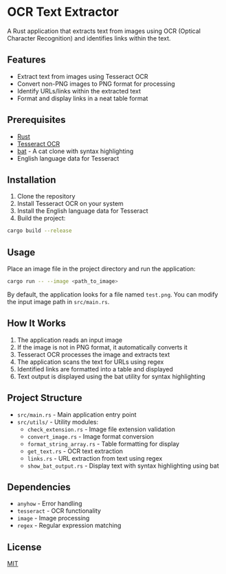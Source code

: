 # OCR Text Extractor

A Rust application that extracts text from images using OCR (Optical Character Recognition) and identifies links within the text.

## Features

- Extract text from images using Tesseract OCR
- Convert non-PNG images to PNG format for processing
- Identify URLs/links within the extracted text
- Format and display links in a neat table format

## Prerequisites

- [Rust](https://www.rust-lang.org/tools/install)
- [Tesseract OCR](https://github.com/tesseract-ocr/tesseract)
- [bat](https://github.com/sharkdp/bat) - A cat clone with syntax highlighting
- English language data for Tesseract

## Installation

1. Clone the repository
2. Install Tesseract OCR on your system
3. Install the English language data for Tesseract
4. Build the project:

```bash
cargo build --release
```

## Usage

Place an image file in the project directory and run the application:

```bash
cargo run -- --image <path_to_image>
```

By default, the application looks for a file named `test.png`. You can modify the input image path in `src/main.rs`.

## How It Works

1. The application reads an input image
2. If the image is not in PNG format, it automatically converts it
3. Tesseract OCR processes the image and extracts text
4. The application scans the text for URLs using regex
5. Identified links are formatted into a table and displayed
6. Text output is displayed using the bat utility for syntax highlighting

## Project Structure

- `src/main.rs` - Main application entry point
- `src/utils/` - Utility modules:
  - `check_extension.rs` - Image file extension validation
  - `convert_image.rs` - Image format conversion
  - `format_string_array.rs` - Table formatting for display
  - `get_text.rs` - OCR text extraction
  - `links.rs` - URL extraction from text using regex
  - `show_bat_output.rs` - Display text with syntax highlighting using bat

## Dependencies

- `anyhow` - Error handling
- `tesseract` - OCR functionality
- `image` - Image processing
- `regex` - Regular expression matching

## License

[MIT](LICENSE)
